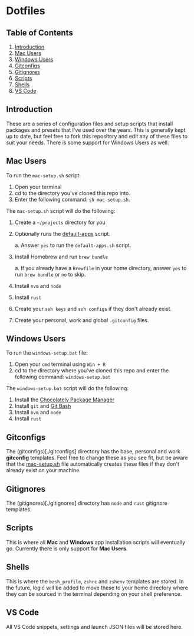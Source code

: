# Dotfiles

## Table of Contents

1. [Introduction](#introduction)
2. [Mac Users](#mac-users)
3. [Windows Users](#windows-users)
4. [Gitconfigs](#gitconfigs)
5. [Gitignores](#gitignores)
6. [Scripts](#scripts)
7. [Shells](#shells)
8. [VS Code](#vs-code)

## Introduction

These are a series of configuration files and setup scripts that install packages and presets that I've used over the years. This is generally kept up to date, but feel free to fork this repository and edit any of these files to suit your needs. There is some support for Windows Users as well.

## Mac Users

To run the `mac-setup.sh` script:

1. Open your terminal
2. cd to the directory you've cloned this repo into.
3. Enter the following command: `sh mac-setup.sh`.

The `mac-setup.sh` script will do the following:

1. Create a `~/projects` directory for you
2. Optionally runs the [default-apps](./scripts/default-apps.sh) script.

   a. Answer `yes` to run the `default-apps.sh` script.

3. Install Homebrew and run `brew bundle`

   a. If you already have a `Brewfile` in your home directory, answer `yes` to run `brew bundle` or `no` to skip.

4. Install `nvm` and `node`
5. Install `rust`
6. Create your `ssh keys` and `ssh configs` if they don't already exist.
7. Create your personal, work and global `.gitconfig` files.

## Windows Users

To run the `windows-setup.bat` file:

1. Open your `cmd` terminal using `Win + R`
2. cd to the directory where you've cloned this repo and enter the following command: `windows-setup.bat`

The `windows-setup.bat` script will do the following:

1. Install the [Chocolately Package Manager](https://chocolatey.org/)
2. Install `git` and [Git Bash](https://gitforwindows.org/)
3. Install `nvm` and `node`
4. Install `rust`

## Gitconfigs

The (gitconfigs)[./gitconfigs] directory has the base, personal and work **gitconfig** templates. Feel free to change these as you see fit, but be aware that the [mac-setup.sh](./mac-setup.sh) file automatically creates these files if they don't already exist on your machine.

## Gitignores

The (gitignores)[./gitignores] directory has `node` and `rust` gitignore templates.

## Scripts

This is where all **Mac** and **Windows** app installation scripts will eventually go. Currently there is only support for **Mac Users**.

## Shells

This is where the `bash_profile`, `zshrc` and `zshenv` templates are stored. In the future, logic will be added to move these to your home directory where they can be sourced in the terminal depending on your shell preference.

## VS Code

All VS Code snippets, settings and launch JSON files will be stored here.

